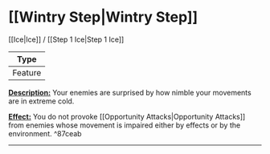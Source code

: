 # [[Wintry Step|Wintry Step]]
[[Ice|Ice]] / [[Step 1 Ice|Step 1 Ice]]

| Type | 
| --- |
| Feature | 

<u>**Description:**</u> Your enemies are surprised by how nimble your movements are in extreme cold.

<u>**Effect:**</u> You do not provoke [[Opportunity Attacks|Opportunity Attacks]] from enemies whose movement is impaired either by effects or by the environment. ^87ceab


---